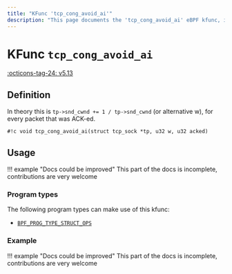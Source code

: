 ```yaml
---
title: "KFunc 'tcp_cong_avoid_ai'"
description: "This page documents the 'tcp_cong_avoid_ai' eBPF kfunc, including its definition, usage, program types that can use it, and examples."
---
```

# KFunc `tcp_cong_avoid_ai`

<!-- [FEATURE_TAG](tcp_cong_avoid_ai) -->
[:octicons-tag-24: v5.13](https://github.com/torvalds/linux/commit/e78aea8b2170be1b88c96a4d138422986a737336)
<!-- [/FEATURE_TAG] -->

## Definition

In theory this is `tp->snd_cwnd += 1 / tp->snd_cwnd` (or alternative w), for every packet that was ACK-ed.

<!-- [KFUNC_DEF] -->
`#!c void tcp_cong_avoid_ai(struct tcp_sock *tp, u32 w, u32 acked)`
<!-- [/KFUNC_DEF] -->

## Usage

!!! example "Docs could be improved"
    This part of the docs is incomplete, contributions are very welcome

### Program types

The following program types can make use of this kfunc:

<!-- [KFUNC_PROG_REF] -->
- [`BPF_PROG_TYPE_STRUCT_OPS`](../program-type/BPF_PROG_TYPE_STRUCT_OPS.md)
<!-- [/KFUNC_PROG_REF] -->

### Example

!!! example "Docs could be improved"
    This part of the docs is incomplete, contributions are very welcome

